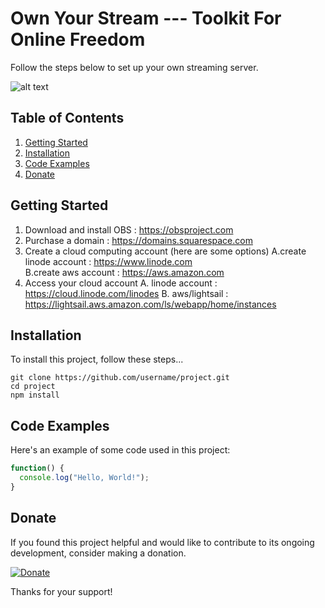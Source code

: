 # Own Your Stream --- Toolkit For Online Freedom

Follow the steps below to set up your own streaming server. 

![alt text](https://github.com/username/project/blob/master/img.png?raw=true)

## Table of Contents

1. [Getting Started](#Prerequisites)
2. [Installation](#Installation)
3. [Code Examples](#Code)
4. [Donate](#Donate)

## <a name='Prerequisites'></a>Getting Started

1. Download and install OBS : https://obsproject.com
2. Purchase a domain : https://domains.squarespace.com
3. Create a cloud computing account (here are some options) 
    A.create linode account : https://www.linode.com  
    B.create aws account : https://aws.amazon.com
5. Access your cloud account 
    A.  linode account : https://cloud.linode.com/linodes
    B.  aws/lightsail : https://lightsail.aws.amazon.com/ls/webapp/home/instances

## <a name='Installation'></a>Installation

To install this project, follow these steps...

```
git clone https://github.com/username/project.git
cd project
npm install
```

## <a name='Code'></a> Code Examples

Here's an example of some code used in this project:

```javascript
function() {
  console.log("Hello, World!");
}
```

## <a name='Donate'></a>Donate

If you found this project helpful and would like to contribute to its ongoing development, consider making a donation.

[![Donate](https://img.shields.io/badge/Donate-PayPal-green.svg)](YOUR_PAYPAL_LINK)

Thanks for your support!

